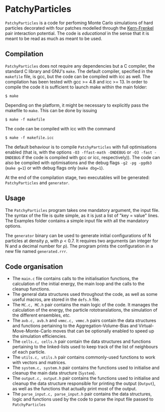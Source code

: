 # PatchyParticles

`PatchyParticles` is a code for perfoming Monte Carlo simulations of hard particles 
decorated with four patches modelled through the 
[Kern-Frenkel](http://www.sklogwiki.org/SklogWiki/index.php/Kern_and_Frenkel_patchy_model) 
pair interaction potential. The code is _educational_ in the sense that it is meant to 
be read as much as meant to be used.  

## Compilation

`PatchyParticles` does not require any dependencies but a C compiler, the standard C 
library and GNU's `make`. The default compiler, specified in the `makefile` file, is 
gcc, but the code can be compiled with icc as well. The compilation has been tested 
with gcc >= 4.8 and icc >= 13.
In order to compile the code it is sufficient to launch make within the main folder: 

	$ make 

Depending on the platform, it might be necessary to explicitly pass the makefile to
`make`. This can be done by issuing

	$ make -f makefile

The code can be compiled with icc with the command 

	$ make -f makefile.icc
	
The default behaviour is to compile `PatchyParticles` with full optimisations enabled
(that is, with the options `-O3 -ffast-math -DNDEBUG` or `-O3 -fast -DNDEBUG` if the 
code is compiled with gcc or icc, respectively)). The code can also be compiled with 
optimisations and the debug flags `-g2 -pg -ggdb3` (`make g=1`) or with debug flags only 
(`make dbg=1`).

At the end of the compilation stage, two executables will be generated: `PatchyParticles`
and `generator`.

## Usage

The `PatchyParticles` program takes one mandatory argument, the input file. The syntax 
of the file is quite simple, as it is just a list of "key = value" lines. The Examples 
folder contains a simple input file with all the mandatory options.

The `generator` binary can be used to generate initial configurations of N particles 
at density ρ, with ρ < 0.7. It requires two arguments (an integer for N and a decimal
number for ρ). The program prints the configuration in a new file named `generated.rrr`.

## Code organisation

* The `main.c` file contains calls to the initialisation functions, the calculation
of the initial energy, the main loop and the calls to the cleanup functions.
* The general data structures used throughout the code, as well as some useful macros,
are stored in the `defs.h` file.
* The `MC.c, MC.h` pair contains the main logic of the code. It manages the calculation
of the energy, the particle rototranslations, the simulation of the different ensembles,
_etc._ 
* The `avb.c, avb.h` and `vmmc.c, vmmc.h` pairs contain the data structures and 
functions pertaining to the Aggregation-Volume-Bias and Virtual-Move-Monte-Carlo moves
that can be optionally enabled to speed up the simulation efficiencies.
* The `cells.c, cells.h` pair contain the data structures and functions pertaining to the
linked-lists used to keep track of the list of neighbours of each particle.
* The `utils.c, utils.h` pair contains commonly-used functions to work with vectors
and matrices.
* The `system.c, system.h` pair contains the functions used to initialise and cleanup
the main data structure (`System`).
* The `output.c, output.h` pair contains the functions used to initialise and cleanup
the data structure responsible for printing the output (`Output`), as well as the 
functions that actually print most of the output.
* The `parse_input.c, parse_input.h` pair contains the data structures, logic and 
functions used by the code to parse the input file passed to `PatchyParticles`  
